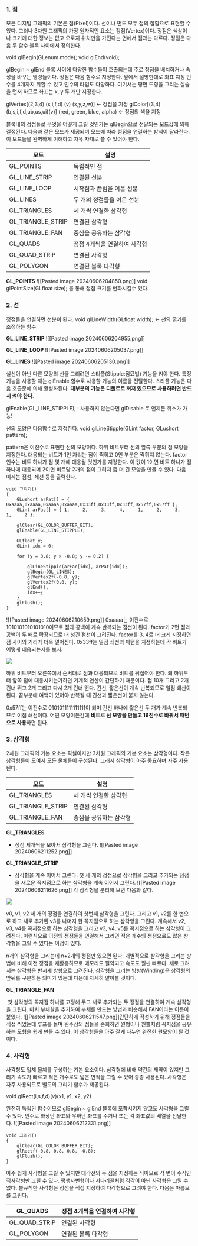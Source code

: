 
### 1. 점

모든 디지털 그래픽의 기본은 점(Pixel)이다. 선이나 면도 모두 점의 집합으로 표현할 수 있다. 그러나 3차원 그래픽의 가장 원자적인 요소는 정점(Vertex)이다. 정점은 색상이나 크기에 대한 정보는 없고 오로지 위치만을 가진다는 면에서 점과는 다르다. 정점은 다음 두 함수 블록 사이에서 정의한다.

void glBegin(GLenum mode);
void glEnd(void);

glBegin ~ glEnd 블록 사이에 다양한 함수들이 호출되는데 주로 정점을 배치하거나 속성을 바꾸는 명령들이다. 정점은 다음 함수로 지정한다. 앞에서 설명한대로 좌표 지정 인수를 4개까지 취할 수 있고 인수의 타입도 다양하다. 여기서는 평면 도형을 그리는 실습을 먼저 하므로 좌표는 x, y 두 개만 지정한다.

glVertex[(2,3,4) (s,i,f,d) (v) (x,y,z,w)] <- 정점을 지정
glColor[(3,4)(b,s,i,f,d,ub,us,ui)(v)] (red, green, blue, alpha) <- 정점의 색을 지정

블록내의 정점들로 무엇을 어떻게 그릴 것인가는 glBegin으로 전달되는 모드값에 의해 결정된다. 다음과 같은 모드가 제공되며 모드에 따라 정점을 연결하는 방식이 달라진다. 이 모드들을 완벽하게 이해하고 자유 자재로 쓸 수 있어야 한다.

| 모드                | 설명               |
| ----------------- | ---------------- |
| GL_POINTS         | 독립적인 점           |
| GL_LINE_STRIP     | 연결된 선분           |
| GL_LINE_LOOP      | 시작점과 끝점을 이은 선분   |
| GL_LINES          | 두 개의 정점들을 이은 선분  |
| GL_TRIANGLES      | 세 개씩 연결한 삼각형     |
| GL_TRIANGLE_STRIP | 연결된 삼각형          |
| GL_TRIANGLE_FAN   | 중심을 공유하는 삼각형     |
| GL_QUADS          | 정점 4개씩을 연결하여 사각형 |
| GL_QUAD_STRIP     | 연결된 사각형          |
| GL_POLYGON        | 연결된 볼록 다각형       |
**GL_POINTS**    ![[Pasted image 20240606204850.png]]
void glPointSize(GLfloat size); 를 통해 정점 크기를 변화시킬수 있다.

### 2. 선

정점들을 연결하면 선분이 된다. 
void glLineWidth(GLfloat width); <- 선의 굵기를 조정하는 함수

**GL_LINE_STRIP**  ![[Pasted image 20240606204955.png]]

**GL_LINE_LOOP**  ![[Pasted image 20240606205037.png]]

**GL_LINES**            ![[Pasted image 20240606205130.png]]

실선이 아닌 다른 모양의 선을 그리려면 스티플(Stipple:점묘법) 기능을 켜야 한다. 특정 기능을 사용할 때는 glEnable 함수로 사용할 기능의 이름을 전달한다. 스티플 기능은 다음 호출문에 의해 활성화된다. **대부분의 기능은 디폴트로 꺼져 있으므로 사용하려면 반드시 켜야 한다.**

glEnable(GL_LINE_STIPPLE); : 사용하지 않는다면 glDisable 로 언제든 취소가 가능!

선의 모양은 다음함수로 지정한다.
void glLineStipple(GLint factor, GLushort pattern);

pattern은 이진수로 표현한 선의 모양이다. 하위 비트부터 선의 앞쪽 부분의 점 모양을 지정한다. 대응되는 비트가 1인 자리는 점이 찍히고 0인 부분은 찍히지 않는다. factor 인수는 비트 하나가 점 몇 개에 대응될 것인가를 지정한다. 이 값이 1이면 비트 하나가 점 하나에 대응되며 2이면 비트당 2개의 점이 그려져 좀 더 긴 모양을 만들 수 있다. 다음 예제는 점섬, 쇄선 등을 출력한다.

```
void 그리기()
{
    GLushort arPat[] = { 0xaaaa,0xaaaa,0xaaaa,0xaaaa,0x33ff,0x33ff,0x33ff,0x57ff,0x57ff };
    GLint arFac[] = { 1,     2,     3,     4,     1,     2,     3,     1,     2 };

    glClear(GL_COLOR_BUFFER_BIT);
    glEnable(GL_LINE_STIPPLE);

    GLfloat y;
    GLint idx = 0;

    for (y = 0.8; y > -0.8; y -= 0.2) {

        glLineStipple(arFac[idx], arPat[idx]);
        glBegin(GL_LINES);
        glVertex2f(-0.8, y);
        glVertex2f(0.8, y);
        glEnd();
        idx++;
    }
    glFlush();
}
```
![[Pasted image 20240606210659.png]]
0xaaaa는 이진수로 1010101010101010이므로 점과 공백이 계속 반복되는 점선이 된다. factor가 2면 점과 공백이 두 배로 확장되므로 더 성긴 점선이 그려진다. factor를 3, 4로 더 크게 지정하면 점 사이의 거리가 더욱 멀어진다. 0x33ff는 일점 쇄선의 패턴을 지정하는데 각 비트가 어떻게 대응되는지를 보자.

![](http://www.soen.kr/lecture/library/opengl/opengl-4.files/image018.gif)

하위 비트부터 오른쪽에서 순서대로 점과 대응되므로 비트를 뒤집어야 한다. 왜 하위부터 앞쪽 점에 대응시키는가하면 기계적 연산이 간단하기 때문이다. 점 10개 그리고 2개 건너 뛰고 2개 그리고 다시 2개 건너 뛴다. 긴선, 짧은선이 계속 반복되므로 일점 쇄선이 된다. 끝부분에 여백이 있어야 반복될 때 긴선과 짧은선이 붙지 않는다.

0x57ff는 이진수로 0101011111111111이 되며 긴선 하나에 짧은선 두 개가 계속 반복되므로 이점 쇄선이다. 어떤 모양이든간에 **비트로 선 모양을 만들고 16진수로 바꿔서 패턴으로 사용**하면 된다.

### 3. 삼각형

2차원 그래픽의 기본 요소는 픽셀이지만 3차원 그래픽의 기본 요소는 삼각형이다. 작은 삼각형들이 모여서 모든 물체들이 구성된다. 그래서 삼각형이 아주 중요하며 자주 사용된다.

| 모드                | 설명               |
| ----------------- | ---------------- |
| GL_TRIANGLES      | 세 개씩 연결한 삼각형     |
| GL_TRIANGLE_STRIP | 연결된 삼각형          |
| GL_TRIANGLE_FAN   | 중심을 공유하는 삼각형     |

**GL_TRIANGLES**
- 정점 세개씩을 모아서 삼각형을 그린다.
![[Pasted image 20240606211252.png]]

**GL_TRIANGLE_STRIP**
-  삼각형을 계속 이어서 그린다. 첫 세 개의 정점으로 삼각형을 그리고 추가되는 정점을 새로운 꼭지점으로 하는 삼각형을 계속 이어서 그린다.
![[Pasted image 20240606211626.png]]
각 삼각형을 분리해 보면 다음과 같다.

![](http://www.soen.kr/lecture/library/opengl/opengl-4.files/image024.gif)

v0, v1, v2 세 개의 정점을 연결하여 첫번째 삼각형을 그린다. 그리고 v1, v2를 한 변으로 하고 새로 추가된 v3를 나머지 한 꼭지점으로 하는 삼각형을 그린다. 계속해서 v2, v3, v4를 꼭지점으로 하는 삼각형을 그리고 v3, v4, v5를 꼭지점으로 하는 삼각형이 그려진다. 이런식으로 이전의 정점들을 연결해서 그리면 적은 개수의 정점으로도 많은 삼각형을 그릴 수 있다는 이점이 있다.

n개의 삼각형을 그리는데 n+2개의 정점만 있으면 된다. 개별적으로 삼각형을 그리는 방법에 비해 이전 정점을 재활용하므로 메모리도 절약되고 속도도 훨씬 빠르다. 새로 그려지는 삼각형은 반시계 방향으로 그려진다. 삼각형을 그리는 방향(Winding)은 삼각형의 앞뒤를 구분하는 의미가 있는데 다음에 자세히 알아볼 것이다.

**GL_TRIANGLE_FAN**

 첫 삼각형의 꼭지점 하나를 고정해 두고 새로 추가되는 두 정점을 연결하여 계속 삼각형을 그린다. 마치 부채살을 추가하여 부채를 만드는 방법과 비슷해서 FAN이라는 이름이 붙었다.
![[Pasted image 20240606211547.png]]간단하게 작성하기 위해 정점들을 직접 찍었는데 루프를 돌며 원주상의 점들을 순회하면 원형이나 원뿔처럼 꼭지점을 공유하는 도형을 쉽게 만들 수 있다. 이 삼각형들을 아주 잘게 나누면 완전한 원모양이 될 것이다.

### 4. 사각형

사각형도 입체 물체를 구성하는 기본 요소이다. 삼각형에 비해 약간의 제약이 있지만 그리기 속도가 빠르고 적은 개수로도 넓은 면적을 그릴 수 있어 종종 사용된다. 사각형은 자주 사용되므로 별도의 그리기 함수가 제공된다.

void glRect(i,s,f,d)(v)(x1, y1, x2, y2)

완전히 독립된 함수이므로 glBegin ~ glEnd 블록에 포함시키지 않고도 사각형을 그릴 수 있다. 인수로 좌상단 좌표와 우하단 좌표를 주거나 또는 각 좌표값의 배열을 전달한다.
![[Pasted image 20240606212331.png]]
```
void 그리기()
{
	glClear(GL_COLOR_BUFFER_BIT);
	glRectf(-0.8, 0.8, 0.8, -0.8);
	glFlush();
}
```
아주 쉽게 사각형을 그릴 수 있지만 대각선의 두 점을 지정하는 식이므로 각 변이 수직인 직사각형만 그릴 수 있다. 평행사변형이나 사다리꼴처럼 직각이 아닌 사각형은 그릴 수 없다. 불규칙한 사각형은 정점을 직접 지정하여 다각형으로 그려야 한다. 다음은 마름모를 그린다.

| GL_QUADS      | 정점 4개씩을 연결하여 사각형 |
| ------------- | ---------------- |
| GL_QUAD_STRIP | 연결된 사각형          |
| GL_POLYGON    | 연결된 볼록 다각형       |
